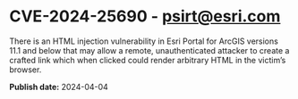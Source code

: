 # CVE-2024-25690 - psirt@esri.com

There is an HTML injection vulnerability in Esri Portal for ArcGIS versions 11.1 and below that may allow a remote, unauthenticated attacker to create a crafted link which when clicked could render arbitrary HTML in the victim’s browser.

**Publish date:** 2024-04-04
